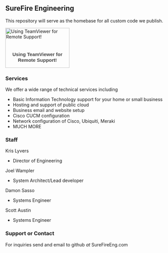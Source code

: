 ## SureFire Engineering

This repository will serve as the homebase for all custom code we publish.

<!-- TeamViewer Logo (generated at http://www.teamviewer.com) -->
<div style="position:relative; width:200px; height:125px;">
  <a href="https://898.tv/sfeco" style="text-decoration:none;">
    <img src="http://www.teamviewer.com/link/?url=183480&id=761183793" alt="Using TeamViewer for Remote Support!" title="Using TeamViewer for Remote Support!" border="0" width="200" height="125" />
    <span style="position:absolute; top:74.5px; left:5px; display:block; cursor:pointer; color:#424242; font-family:Arial; font-size:15px; line-height:1.2em; font-weight:bold; text-align:center; width:190px;">
      Using TeamViewer for Remote Support!
    </span>
  </a>
</div>

### Services

We offer a wide range of technical services including
- Basic Information Technology support for your home or small business
- Hosting and support of public cloud
- Business email and website setup
- Cisco CUCM configuration
- Network configuration of Cisco, Ubiquiti, Meraki
- MUCH MORE

### Staff

Kris Lyvers
- Director of Engineering

Joel Wampler
- System Architect/Lead developer

Damon Sasso
- Systems Engineer

Scott Austin
- Systems Engineer


### Support or Contact

For inquiries send and email to github *at* SureFireEng.com
